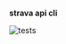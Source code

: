**strava api cli**

![tests](https://github.com/atefkbenothman/strava/actions/workflows/tests.yml/badge.svg)
